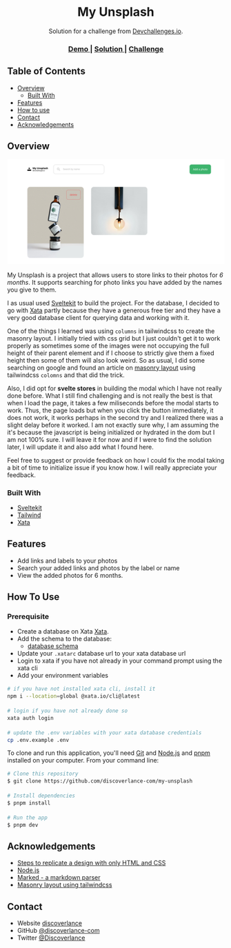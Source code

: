 <!-- Please update value in the {}  -->

<h1 align="center">My Unsplash</h1>

<div align="center">
   Solution for a challenge from  <a href="http://devchallenges.io" target="_blank">Devchallenges.io</a>.
</div>

<div align="center">
  <h3>
    <a href="https://my-devchallenge-unsplash.netlify.app/">
      Demo
    </a>
    <span> | </span>
    <a href="https://my-devchallenge-unsplash.netlify.app/">
      Solution
    </a>
    <span> | </span>
    <a href="https://devchallenges.io/challenges/rYyhwJAxMfES5jNQ9YsP">
      Challenge
    </a>
  </h3>
</div>

<!-- TABLE OF CONTENTS -->

## Table of Contents

- [Overview](#overview)
  - [Built With](#built-with)
- [Features](#features)
- [How to use](#how-to-use)
- [Contact](#contact)
- [Acknowledgements](#acknowledgements)

<!-- OVERVIEW -->

## Overview

![screenshot](./static/example.png)

My Unsplash is a project that allows users to store links to their photos for _6 months_. It supports searching for photo links you have added by the names you give to them.

I as usual used [Sveltekit](https://kit.svelte.dev/) to build the project. For the database, I decided to go with [Xata](https://xata.io) partly because they have a generous free tier and they have a very good database client for querying data and working with it.

One of the things I learned was using `columns` in tailwindcss to create the masonry layout. I initially tried with css grid but I just couldn't get it to work properly as sometimes some of the images were not occupying the full height of their parent element and if I choose to strictly give them a fixed height then some of them will also look weird. So as usual, I did some searching on google and found an article on [masonry layout](https://prototypr.io/post/masonry-layout-css-tailwind) using tailwindcss `colomns` and that did the trick.

Also, I did opt for **svelte stores** in building the modal which I have not really done before. What I still find challenging and is not really the best is that when I load the page, it takes a few miliseconds before the modal starts to work. Thus, the page loads but when you click the button immediately, it does not work, it works perhaps in the second try and I realized there was a slight delay before it worked. I am not exactly sure why, I am assuming the it's because the javascript is being initialized or hydrated in the dom but I am not 100% sure. I will leave it for now and if I were to find the solution later, I will update it and also add what I found here.

Feel free to suggest or provide feedback on how I could fix the modal taking a bit of time to initialize issue if you know how. I will really appreciate your feedback.

### Built With

<!-- This section should list any major frameworks that you built your project using. Here are a few examples.-->

- [Sveltekit](https://kit.svelte.dev/)
- [Tailwind](https://tailwindcss.com/)
- [Xata](https://xata.io/)

## Features

- Add links and labels to your photos
- Search your added links and photos by the label or name
- View the added photos for 6 months.

## How To Use

### Prerequisite

- Create a database on Xata [Xata](https://xata.io/).
- Add the schema to the database:
  - [database schema](./static/schema.png)
- Update your `.xatarc` database url to your xata database url
- Login to xata if you have not already in your command prompt using the xata cli
- Add your environment variables

```bash
# if you have not installed xata cli, install it
npm i --location=global @xata.io/cli@latest

# login if you have not already done so
xata auth login

# update the .env variables with your xata database credentials
cp .env.example .env
```

To clone and run this application, you'll need [Git](https://git-scm.com) and [Node.js](https://nodejs.org/en/download/) and [pnpm](https://pnpm.io/) installed on your computer. From your command line:

```bash
# Clone this repository
$ git clone https://github.com/discoverlance-com/my-unsplash

# Install dependencies
$ pnpm install

# Run the app
$ pnpm dev
```

## Acknowledgements

- [Steps to replicate a design with only HTML and CSS](https://devchallenges-blogs.web.app/how-to-replicate-design/)
- [Node.js](https://nodejs.org/)
- [Marked - a markdown parser](https://github.com/chjj/marked)
- [Masonry layout using tailwindcss](https://prototypr.io/post/masonry-layout-css-tailwind)

## Contact

- Website [discoverlance](https://discoverlance.com)
- GitHub [@discoverlance-com](https://github.com/discoverlance-com)
- Twitter [@Discoverlance](https://twitter.com/Discoverlance)
